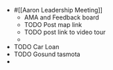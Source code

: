 - #[[Aaron Leadership Meeting]]
	- AMA and  Feedback board
	- TODO Post map link
	- TODO post link to video tour
	-
- TODO Car Loan
- TODO Gosund tasmota
-